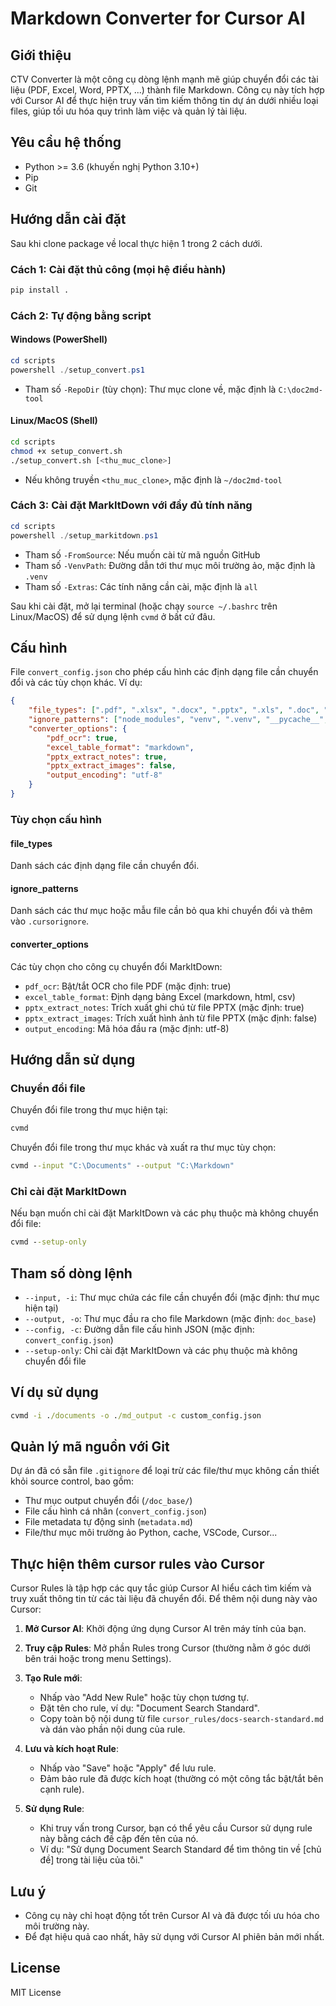 # Markdown Converter for Cursor AI

## Giới thiệu
CTV Converter là một công cụ dòng lệnh mạnh mẽ giúp chuyển đổi các tài liệu (PDF, Excel, Word, PPTX, ...) thành file Markdown. Công cụ này tích hợp với Cursor AI để thực hiện truy vấn tìm kiếm thông tin dự án dưới nhiều loại files, giúp tối ưu hóa quy trình làm việc và quản lý tài liệu.

## Yêu cầu hệ thống
- Python >= 3.6 (khuyến nghị Python 3.10+)
- Pip
- Git

## Hướng dẫn cài đặt

Sau khi clone package về local thực hiện  1 trong 2 cách dưới.

### Cách 1: Cài đặt thủ công (mọi hệ điều hành)
```cmd
pip install .
```

### Cách 2: Tự động bằng script
#### Windows (PowerShell)
```powershell
cd scripts
powershell ./setup_convert.ps1
```
- Tham số `-RepoDir` (tùy chọn): Thư mục clone về, mặc định là `C:\doc2md-tool`

#### Linux/MacOS (Shell)
```bash
cd scripts
chmod +x setup_convert.sh
./setup_convert.sh [<thu_muc_clone>]
```
- Nếu không truyền `<thu_muc_clone>`, mặc định là `~/doc2md-tool`

### Cách 3: Cài đặt MarkItDown với đầy đủ tính năng
```powershell
cd scripts
powershell ./setup_markitdown.ps1
```
- Tham số `-FromSource`: Nếu muốn cài từ mã nguồn GitHub
- Tham số `-VenvPath`: Đường dẫn tới thư mục môi trường ảo, mặc định là `.venv`
- Tham số `-Extras`: Các tính năng cần cài, mặc định là `all`

Sau khi cài đặt, mở lại terminal (hoặc chạy `source ~/.bashrc` trên Linux/MacOS) để sử dụng lệnh `cvmd` ở bất cứ đâu.

## Cấu hình
File `convert_config.json` cho phép cấu hình các định dạng file cần chuyển đổi và các tùy chọn khác. Ví dụ:
```json
{
    "file_types": [".pdf", ".xlsx", ".docx", ".pptx", ".xls", ".doc", ".xlsm", ".png", ".jpg", ".jpeg"],
    "ignore_patterns": ["node_modules", "venv", ".venv", "__pycache__", ".git"],
    "converter_options": {
        "pdf_ocr": true,
        "excel_table_format": "markdown",
        "pptx_extract_notes": true,
        "pptx_extract_images": false,
        "output_encoding": "utf-8"
    }
}
```

### Tùy chọn cấu hình

#### file_types
Danh sách các định dạng file cần chuyển đổi.

#### ignore_patterns
Danh sách các thư mục hoặc mẫu file cần bỏ qua khi chuyển đổi và thêm vào `.cursorignore`.

#### converter_options
Các tùy chọn cho công cụ chuyển đổi MarkItDown:
- `pdf_ocr`: Bật/tắt OCR cho file PDF (mặc định: true)
- `excel_table_format`: Định dạng bảng Excel (markdown, html, csv)
- `pptx_extract_notes`: Trích xuất ghi chú từ file PPTX (mặc định: true)
- `pptx_extract_images`: Trích xuất hình ảnh từ file PPTX (mặc định: false)
- `output_encoding`: Mã hóa đầu ra (mặc định: utf-8)

## Hướng dẫn sử dụng
### Chuyển đổi file
Chuyển đổi file trong thư mục hiện tại:
```cmd
cvmd
```
Chuyển đổi file trong thư mục khác và xuất ra thư mục tùy chọn:
```cmd
cvmd --input "C:\Documents" --output "C:\Markdown"
```

### Chỉ cài đặt MarkItDown
Nếu bạn muốn chỉ cài đặt MarkItDown và các phụ thuộc mà không chuyển đổi file:
```cmd
cvmd --setup-only
```

## Tham số dòng lệnh
- `--input, -i`: Thư mục chứa các file cần chuyển đổi (mặc định: thư mục hiện tại)
- `--output, -o`: Thư mục đầu ra cho file Markdown (mặc định: `doc_base`)
- `--config, -c`: Đường dẫn file cấu hình JSON (mặc định: `convert_config.json`)
- `--setup-only`: Chỉ cài đặt MarkItDown và các phụ thuộc mà không chuyển đổi file

## Ví dụ sử dụng
```cmd
cvmd -i ./documents -o ./md_output -c custom_config.json
```

## Quản lý mã nguồn với Git
Dự án đã có sẵn file `.gitignore` để loại trừ các file/thư mục không cần thiết khỏi source control, bao gồm:
- Thư mục output chuyển đổi (`/doc_base/`)
- File cấu hình cá nhân (`convert_config.json`)
- File metadata tự động sinh (`metadata.md`)
- File/thư mục môi trường ảo Python, cache, VSCode, Cursor...

## Thực hiện thêm cursor rules vào Cursor
Cursor Rules là tập hợp các quy tắc giúp Cursor AI hiểu cách tìm kiếm và truy xuất thông tin từ các tài liệu đã chuyển đổi. Để thêm nội dung này vào Cursor:

1. **Mở Cursor AI**: Khởi động ứng dụng Cursor AI trên máy tính của bạn.

2. **Truy cập Rules**: Mở phần Rules trong Cursor (thường nằm ở góc dưới bên trái hoặc trong menu Settings).

3. **Tạo Rule mới**:
   - Nhấp vào "Add New Rule" hoặc tùy chọn tương tự.
   - Đặt tên cho rule, ví dụ: "Document Search Standard".
   - Copy toàn bộ nội dung từ file `cursor_rules/docs-search-standard.md` và dán vào phần nội dung của rule.

4. **Lưu và kích hoạt Rule**:
   - Nhấp vào "Save" hoặc "Apply" để lưu rule.
   - Đảm bảo rule đã được kích hoạt (thường có một công tắc bật/tắt bên cạnh rule).

5. **Sử dụng Rule**:
   - Khi truy vấn trong Cursor, bạn có thể yêu cầu Cursor sử dụng rule này bằng cách đề cập đến tên của nó.
   - Ví dụ: "Sử dụng Document Search Standard để tìm thông tin về [chủ đề] trong tài liệu của tôi."

## Lưu ý
- Công cụ này chỉ hoạt động tốt trên Cursor AI và đã được tối ưu hóa cho môi trường này.
- Để đạt hiệu quả cao nhất, hãy sử dụng với Cursor AI phiên bản mới nhất.

## License
MIT License 
